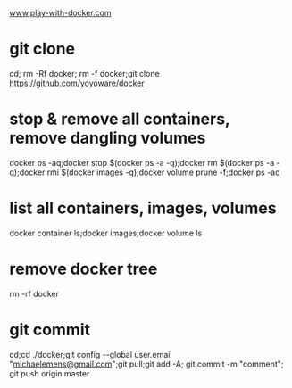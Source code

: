 www.play-with-docker.com<br>

# git clone
cd; rm -Rf docker; rm -f docker;git clone https://github.com/yoyoware/docker

# stop & remove all containers, remove dangling volumes
docker ps -aq;docker stop $(docker ps -a -q);docker rm $(docker ps -a -q);docker rmi $(docker images -q);docker volume prune -f;docker ps -aq<br>

# list all containers, images, volumes
docker container ls;docker images;docker volume ls<br>

# remove docker tree
rm -rf docker<br>

# git commit
cd;cd ./docker;git config --global user.email "michaelemens@gmail.com";git pull;git add -A; git commit -m "comment"; git push origin master</b>




